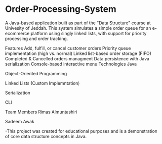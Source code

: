 # Order-Processing-System
A Java-based application built as part of the "Data Structure" course at Univesity of Jeddah. This system simulates a simple order queue for an e-ecommerce platform using singly linked lists, with support for priority processing and order tracking.

Features
Add, fulfill, or cancel customer orders
Priority queue implementation (high vs. normal)
Linked list-based order storage (FIFO)
Completed & Cancelled orders managment
Data persistence with Java serialization
Console-based interactive menu
Technologies
Java

Object-Oriented Programming

Linked Lists (Custom Implemntation)

Serialization

CLI

Team Members
Rimas Almuntashiri

Sadeem Awak

-This project was created for educational purposes and is a demonstration of core data structure concepts in Java.

